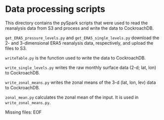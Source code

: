 # Data processing scripts

This directory contains the pySpark scripts that were used to read the reanalysis data from S3 and process and write the data to CockroachDB.

`get_ERA5_pressure_levels.py` and `get_ERA5_single_levels.py` download the 2- and 3-dimensional ERA5 reanalysis data, respectively, and upload the files to S3.

`writeTable.py` is the function used to write the data to CockroachDB.

`write_single_levels.py` writes the raw monthly surface data (2-d; lat, lon) to CockroachDB.

`write_zonal_means.py` writes the zonal means of the 3-d (lat, lon, lev) data to CockroachDB.

`zonal_mean.py` calculates the zonal mean of the input. It is used in `write_zonal_means.py`.

Missing files: EOF
